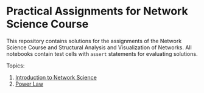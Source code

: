 # Practical Assignments for Network Science Course

This repository contains solutions for the assignments of the Network Science Course and Structural Analysis and Visualization of Networks. All notebooks contain test cells with `assert` statements for evaluating solutions.

Topics:
  1. [Introduction to Network Science](NS_HW1_Introduction.ipynb)
  2. [Power Law](NS_HW2_PowerLaw.ipynb)
